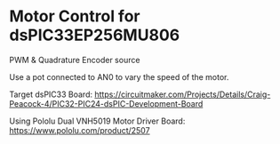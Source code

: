 # Motor Control for dsPIC33EP256MU806
PWM & Quadrature Encoder source

Use a pot connected to AN0 to vary the speed of the motor.

Target dsPIC33 Board:
https://circuitmaker.com/Projects/Details/Craig-Peacock-4/PIC32-PIC24-dsPIC-Development-Board

Using Pololu Dual VNH5019 Motor Driver Board:
https://www.pololu.com/product/2507 